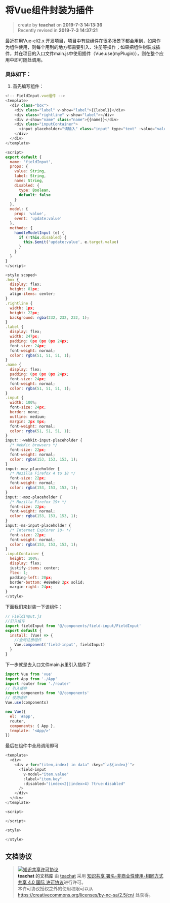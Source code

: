 将Vue组件封装为插件
===

> create by **teachat** on **2019-7-3 14:13:36**   
> Recently revised in **2019-7-3 14:37:21**

最近在用Vue-cli2.x 开发项目，项目中有些组件在很多场景下都会用到，如果作为组件使用，则每个用到的地方都需要引入、注册等操作；如果把组件封装成插件，并在项目的入口文件main.js中使用插件（Vue.use(myPlugin)），则在整个应用中即可随处调用。

### 具体如下：

1. 首先编写组件：
```javascript
<!-- FieldInput.vue组件 -->
<template>
  <div class="box">
    <div class="label" v-show="label">{{label}}</div>
    <div class="rightline" v-show="label"></div>
    <div v-show="name" class="name">{{name}}</div>
    <div class="inputContainer">
      <input placeholder="请输入" class="input" type="text" :value="value" @input="handleModelInput" :disabled="disabled"/>
    </div>
  </div>
</template>

<script>
export default {
  name: 'fieldInput',
  props: {
    value: String,
    label: String,
    name: String,
    disabled: {
      type: Boolean,
      default: false
    }
  },
  model: {
    prop: 'value',
    event: 'update:value'
  },
  methods: {
    handleModelInput (e) {
      if (!this.disabled) {
        this.$emit('update:value', e.target.value)
      }
    }
  }
}
</script>

<style scoped>
.box {
  display: flex;
  height: 81px;
  align-items: center;
}
.rightline {
  width: 1px;
  height: 22px;
  background: rgba(232, 232, 232, 1);
}
.label {
  display: flex;
  width: 247px;
  padding: 0px 0px 0px 24px;
  font-size: 24px;
  font-weight: normal;
  color: rgba(51, 51, 51, 1);
}
.name {
  display: flex;
  padding: 0px 0px 0px 24px;
  font-size: 24px;
  font-weight: normal;
  color: rgba(51, 51, 51, 1);
}
.input {
  width: 100%;
  font-size: 24px;
  border: none;
  outline: medium;
  margin: 2px 0px;
  font-weight: normal;
  color: rgba(51, 51, 51, 1);
}
input::-webkit-input-placeholder {
  /* WebKit browsers */
  font-size: 22px;
  font-weight: normal;
  color: rgba(153, 153, 153, 1);
}
input:-moz-placeholder {
  /* Mozilla Firefox 4 to 18 */
  font-size: 22px;
  font-weight: normal;
  color: rgba(153, 153, 153, 1);
}
input::-moz-placeholder {
  /* Mozilla Firefox 19+ */
  font-size: 22px;
  font-weight: normal;
  color: rgba(153, 153, 153, 1);
}
input:-ms-input-placeholder {
  /* Internet Explorer 10+ */
  font-size: 22px;
  font-weight: normal;
  color: rgba(153, 153, 153, 1);
}
.inputContainer {
  height: 100%;
  display: flex;
  justify-items: center;
  flex: 1;
  padding-left: 20px;
  border-bottom: #e8e8e8 2px solid;
  margin-right: 24px;
}
</style>
```

下面我们来封装一下该组件：

```javascript
// FieldInput.js
//引入组件
import fieldInput from '@/components/field-input/FieldInput'
export default {
  install: (Vue) => {
    //全局注册组件
    Vue.component('field-input', fieldInput)
  }
}
```

下一步就是去入口文件main.js里引入插件了

```javascript
import Vue from 'vue'
import App from './App'
import router from './router'
// 引入插件
import components from '@/components'
// 使用插件
Vue.use(components)

new Vue({
  el: '#app',
  router,
  components: { App },
  template: '<App/>'
})
```

最后在组件中全局调用即可
```javascript
<template>
  <div>
    <div v-for="(item,index) in data" :key="`a${index}`">
      <field-input
        v-model="item.value"
        :label="item.key"
        :disabled="(index<2||index>4) ?true:disabled"
      />
    </div>
  </div>
</template>

<script>

</script>

<style>

</style>

```


## 文档协议 
> <a rel="license" href="http://creativecommons.org/licenses/by-nc-sa/4.0/"><img alt="知识共享许可协议" style="border-width:0" src="https://i.creativecommons.org/l/by-nc-sa/4.0/88x31.png" /></a><br /><a xmlns:dct="http://purl.org/dc/terms/" property="dct:title">**teachat** 的文档库</a> 由 <a xmlns:cc="http://creativecommons.org/ns#" href="wzh" property="cc:attributionName" rel="cc:attributionURL">teachat</a> 采用 <a rel="license" href="http://creativecommons.org/licenses/by-nc-sa/4.0/">知识共享 署名-非商业性使用-相同方式共享 4.0 国际 许可协议</a>进行许可。<br />本许可协议授权之外的使用权限可以从 <a xmlns:cc="http://creativecommons.org/ns#" href="https://creativecommons.org/licenses/by-nc-sa/2.5/cn/" rel="cc:morePermissions">https://creativecommons.org/licenses/by-nc-sa/2.5/cn/</a> 处获得。